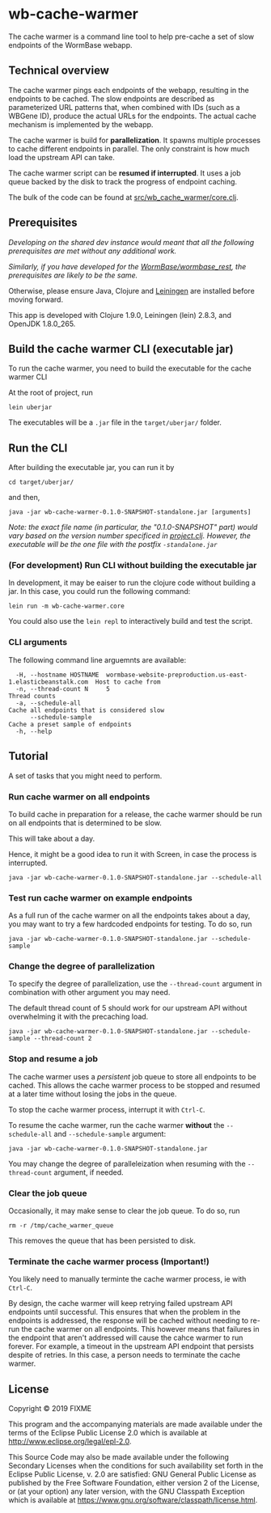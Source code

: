 # wb-cache-warmer

The cache warmer is a command line tool to help pre-cache a set of slow endpoints of the WormBase webapp.

## Technical overview

The cache warmer pings each endpoints of the webapp, resulting in the endpoints to be cached. The slow endpoints are described as parameterized URL patterns that, when combined with IDs (such as a WBGene ID), produce the actual URLs for the endpoints. The actual cache mechanism is implemented by the webapp.

The cache warmer is build for **parallelization**. It spawns multiple processes to cache different endpoints in parallel. The only constraint is how much load the upstream API can take.

The cache warmer script can be **resumed if interrupted**. It uses a job queue backed by the disk to track the progress of endpoint caching.

The bulk of the code can be found at [src/wb_cache_warmer/core.clj](src/wb_cache_warmer/core.clj).

## Prerequisites

_Developing on the shared dev instance would meant that all the following prerequisites are met without any additional work._

_Similarly, if you have developed for the [WormBase/wormbase_rest](https://github.com/WormBase/wormbase_rest), the prerequisites are likely to be the same._

Otherwise, please ensure Java, Clojure and [Leiningen](https://github.com/technomancy/leiningen) are installed before moving forward.

This app is developed with Clojure 1.9.0, Leiningen (lein) 2.8.3, and OpenJDK 1.8.0_265.

## Build the cache warmer CLI (executable jar)

To run the cache warmer, you need to build the executable for the cache warmer CLI

At the root of project, run

```
lein uberjar
```

The executables will be a `.jar` file in the `target/uberjar/` folder.

## Run the CLI

After building the executable jar, you can run it by

```
cd target/uberjar/
```

and then,

```
java -jar wb-cache-warmer-0.1.0-SNAPSHOT-standalone.jar [arguments]
```

_Note: the exact file name (in particular, the "0.1.0-SNAPSHOT" part) would vary based on the version number specificed in [project.clj](project.cli). However, the executable will be the one file with the postfix `-standalone.jar`_


### (For development) Run CLI without building the executable jar

In development, it may be eaiser to run the clojure code without building a jar. In this case, you could run the following command:

```
lein run -m wb-cache-warmer.core
```

You could also use the `lein repl` to interactively build and test the script.




### CLI arguments

The following command line arguemnts are available:

```
  -H, --hostname HOSTNAME  wormbase-website-preproduction.us-east-1.elasticbeanstalk.com  Host to cache from
  -n, --thread-count N     5                                                              Thread counts
  -a, --schedule-all                                                                      Cache all endpoints that is considered slow
      --schedule-sample                                                                   Cache a preset sample of endpoints
  -h, --help
```


## Tutorial

A set of tasks that you might need to perform.

### Run cache warmer on all endpoints

To build cache in preparation for a release, the cache warmer should be run on all endpoints that is determined to be slow.

This will take about a day.

Hence, it might be a good idea to run it with Screen, in case the process is interrupted.

```
java -jar wb-cache-warmer-0.1.0-SNAPSHOT-standalone.jar --schedule-all
```

### Test run cache warmer on example endpoints

As a full run of the cache warmer on all the endpoints takes about a day, you may want to try a few hardcoded endpoints for testing. To do so, run

```
java -jar wb-cache-warmer-0.1.0-SNAPSHOT-standalone.jar --schedule-sample
```

### Change the degree of parallelization

To specify the degree of parallelization, use the `--thread-count` argument in combination with other argument you may need.

The default thread count of 5 should work for our upstream API without overwhelming it with the precaching load.


```
java -jar wb-cache-warmer-0.1.0-SNAPSHOT-standalone.jar --schedule-sample --thread-count 2
```

### Stop and resume a job

The cache warmer uses a _persistent_ job queue to store all endpoints to be cached. This allows the cache warmer process to be stopped and resumed at a later time without losing the jobs in the queue.

To stop the cache warmer process, interrupt it with `Ctrl-C`.

To resume the cache warmer, run the cache warmer **without** the `--schedule-all` and `--schedule-sample` argument:

```
java -jar wb-cache-warmer-0.1.0-SNAPSHOT-standalone.jar
```

You may change the degree of paralleleization when resuming with the `--thread-count` argument, if needed.

### Clear the job queue

Occasionally, it may make sense to clear the job queue. To do so, run

```
rm -r /tmp/cache_warmer_queue
```

This removes the queue that has been persisted to disk.


### Terminate the cache warmer process (Important!)

You likely need to manually terminte the cache warmer process, ie with `Ctrl-C`.

By design, the cache warmer will keep retrying failed upstream API endpoints until successful. This ensures that when the problem in the endpoints is addressed, the response will be cached without needing to re-run the cache warmer on all endpoints. This however means that failures in the endpoint that aren't addressed will cause the cahce warmer to run forever. For example, a timeout in the upstream API endpoint that persists despite of retries. In this case, a person needs to terminate the cache warmer.



## License

Copyright © 2019 FIXME

This program and the accompanying materials are made available under the
terms of the Eclipse Public License 2.0 which is available at
http://www.eclipse.org/legal/epl-2.0.

This Source Code may also be made available under the following Secondary
Licenses when the conditions for such availability set forth in the Eclipse
Public License, v. 2.0 are satisfied: GNU General Public License as published by
the Free Software Foundation, either version 2 of the License, or (at your
option) any later version, with the GNU Classpath Exception which is available
at https://www.gnu.org/software/classpath/license.html.
